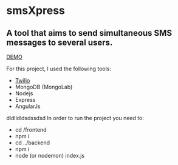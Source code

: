 # smsXpress

## A tool that aims to send simultaneous SMS messages to several users.

[DEMO](http://smsxpress.herokuapp.com)

For this project, I used the following tools:

* [Twilio](https://www.twilio.com/)
* MongoDB (MongoLab)
* Nodejs
* Express
* AngularJs

dldlldldsdssdsd
In order to run the project you need to:

* cd /frontend
* npm i
* cd ../backend
* npm i
* node (or nodemon) index.js

